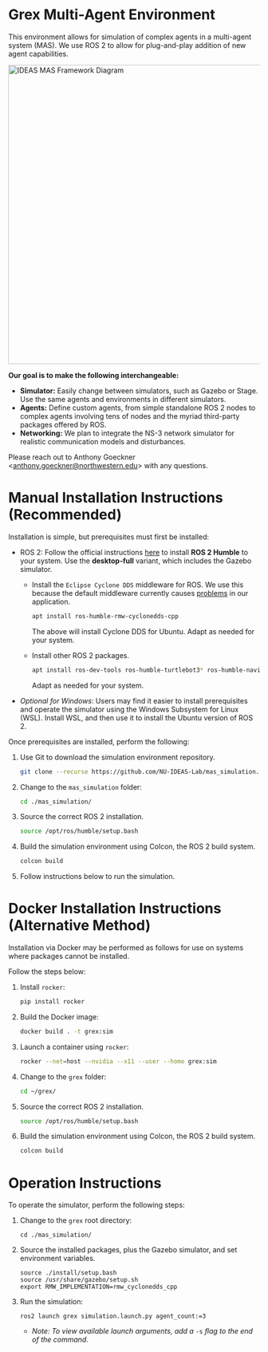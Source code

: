 # Grex Multi-Agent Environment

This environment allows for simulation of complex agents in a multi-agent system (MAS). We use ROS 2 to allow for plug-and-play addition of new agent capabilities.

<img width="600" alt="IDEAS MAS Framework Diagram" src="https://user-images.githubusercontent.com/1892393/232659638-5e71e73a-f2ef-44a0-92a9-b227886df2b7.png">

**Our goal is to make the following interchangeable:**

 * **Simulator:** Easily change between simulators, such as Gazebo or Stage. Use the same agents and environments in different simulators.
 * **Agents:** Define custom agents, from simple standalone ROS 2 nodes to complex agents involving tens of nodes and the myriad third-party packages offered by ROS.
 * **Networking:** We plan to integrate the NS-3 network simulator for realistic communication models and disturbances.


Please reach out to Anthony Goeckner \<anthony.goeckner@northwestern.edu\> with any questions.


# Manual Installation Instructions (Recommended)

Installation is simple, but prerequisites must first be installed:

 * ROS 2: Follow the official instructions [here](https://docs.ros.org/en/humble/Installation.html) to install **ROS 2 Humble** to your system. Use the **desktop-full** variant, which includes the Gazebo simulator.

   * Install the `Eclipse Cyclone DDS` middleware for ROS. We use this because the default middleware currently causes [problems](https://github.com/ros2/ros2/issues/1253) in our application.
     ```bash
     apt install ros-humble-rmw-cyclonedds-cpp
     ```
     The above will install Cyclone DDS for Ubuntu. Adapt as needed for your system.

   * Install other ROS 2 packages.
     ```bash
     apt install ros-dev-tools ros-humble-turtlebot3* ros-humble-navigation2*
     ```
     Adapt as needed for your system.

 * *Optional for Windows*: Users may find it easier to install prerequisites and operate the simulator using the Windows Subsystem for Linux (WSL). Install WSL, and then use it to install the Ubuntu version of ROS 2.
  
Once prerequisites are installed, perform the following:

 1) Use Git to download the simulation environment repository.

    ```bash
    git clone --recurse https://github.com/NU-IDEAS-Lab/mas_simulation.git
    ```
    
 2) Change to the `mas_simulation` folder:

    ```bash
    cd ./mas_simulation/
    ```

 3) Source the correct ROS 2 installation.
   
    ```bash
    source /opt/ros/humble/setup.bash
    ```
    
 4) Build the simulation environment using Colcon, the ROS 2 build system.

    ```bash
    colcon build
    ```

 5) Follow instructions below to run the simulation.


# Docker Installation Instructions (Alternative Method)
Installation via Docker may be performed as follows for use on systems where packages cannot be installed.

Follow the steps below:

 1) Install `rocker`:
    ```bash
    pip install rocker
    ```

 2) Build the Docker image:
    ```bash
    docker build . -t grex:sim

 3) Launch a container using `rocker`:
    ```bash
    rocker --net=host --nvidia --x11 --user --home grex:sim
    ```

 4) Change to the `grex` folder:

    ```bash
    cd ~/grex/
    ```

 5) Source the correct ROS 2 installation.
   
    ```bash
    source /opt/ros/humble/setup.bash
    ```
    
 6) Build the simulation environment using Colcon, the ROS 2 build system.

    ```bash
    colcon build
    ```


# Operation Instructions
To operate the simulator, perform the following steps:

 1) Change to the `grex` root directory:

    ```
    cd ./mas_simulation/
    ```

 2) Source the installed packages, plus the Gazebo simulator, and set environment variables.
   
    ```
    source ./install/setup.bash
    source /usr/share/gazebo/setup.sh
    export RMW_IMPLEMENTATION=rmw_cyclonedds_cpp
    ```

 3) Run the simulation:

    ```
    ros2 launch grex simulation.launch.py agent_count:=3
    ```

    * *Note: To view available launch arguments, add a* `-s` *flag to the end of the command.*

